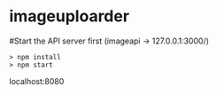 # imageuploarder

#Start the API server first
(imageapi -> 127.0.0.1:3000/)

```
> npm install
> npm start
```

localhost:8080
